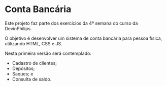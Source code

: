 # Conta Bancária

Este projeto faz parte dos exercícios da 4ª semana do curso da DevinPhilips.

O objetivo é desenvolver um sistema de conta bancária para pessoa física, utilizando HTML, CSS e JS.

Nesta primeira versão será contemplado:

<ul>
  <li>Cadastro de clientes;</li>
  <li>Depósitos;</li>
  <li>Saques; e</li>
  <li>Consulta de saldo.</li> 
</ul>
